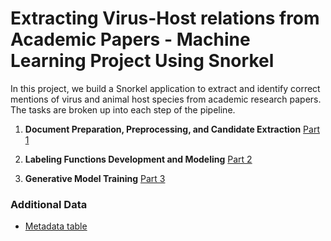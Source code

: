# Extracting Virus-Host relations from Academic Papers - Machine Learning Project Using Snorkel

In this project, we build a Snorkel application to extract and identify correct mentions of virus and animal host species from academic research papers. The tasks are broken up into each step of the pipeline. 

1. **Document Preparation, Preprocessing, and Candidate Extraction**
[Part 1](snorkel_part_1.ipynb)

2. **Labeling Functions Development and Modeling**
[Part 2](snorkel_part_2.ipynb)

3. **Generative Model Training**
[Part 3](snorkel_part_1.ipynb)

### Additional Data
- [Metadata table](https://github.com/EricaXia/snorkel/blob/master/metadata.tsv) 


